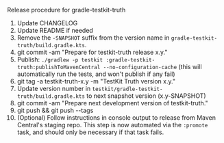 Release procedure for gradle-testkit-truth

1. Update CHANGELOG
1. Update README if needed
1. Remove the `-SNAPSHOT` suffix from the version name in `gradle-testkit-truth/build.gradle.kts`.
1. git commit -am "Prepare for testkit-truth release x.y."
1. Publish: `./gradlew -p testkit :gradle-testkit-truth:publishToMavenCentral --no-configuration-cache`
   (this will automatically run the tests, and won't publish if any fail)
1. git tag -a testkit-truth-x.y -m "TestKit Truth version x.y."
1. Update version number in `testkit/gradle-testkit-truth/build.gradle.kts` to next snapshot version (x.y-SNAPSHOT)
1. git commit -am "Prepare next development version of testkit-truth."
1. git push && git push --tags
1. (Optional) Follow instructions in console output to release from Maven Central's staging repo.
   This step is now automated via the `:promote` task, and should only be necessary if that task
   fails.
